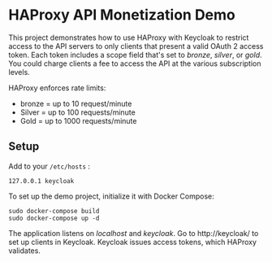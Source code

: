 # HAProxy API Monetization Demo

This project demonstrates how to use HAProxy with Keycloak to restrict access to the 
API servers to only clients that present a valid OAuth 2 access token. Each token
includes a scope field that's set to *bronze*, *silver*, or *gold*. You could charge
clients a fee to access the API at the various subscription levels.

HAProxy enforces rate limits:

- bronze = up to 10 request/minute
- Silver = up to 100 requests/minute
- Gold = up to 1000 requests/minute

Setup
-----

Add to your `/etc/hosts` :

```
127.0.0.1 keycloak
```

To set up the demo project, initialize it with Docker Compose:

```
sudo docker-compose build
sudo docker-compose up -d
```

The application listens on *localhost* and *keycloak*. Go to http://keycloak/ to set up clients in Keycloak. Keycloak issues access tokens, which HAProxy validates.
